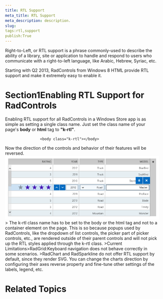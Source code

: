 ```yaml
---
title: RTL Support
meta_title: RTL Support
meta_description: description.
slug: 
tags:rtl,support
publish:True
---
```



Right-to-Left, or RTL support is a phrase commonly-used to describe the ability of a library, site or application to handle and respond to users who communicate
				with a right-to-left language, like Arabic, Hebrew, Syriac, etc.
			

Starting with Q2 2013, RadControls from Windows 8 HTML provide RTL support and make it extremely easy to enable it.

# Section1Enabling RTL Support for RadControls

Enabling RTL support for all RadControls in a Windows Store app is as simple as setting a single class name. Just set the class name of your page's
					__body__ or __html__ tag to __"k-rtl"__.
				

	
					<body class="k-rtl"></body>
				



Now the direction of the controls and behavior of their features will be reversed.![common-rtl-support](../Media/common-rtl-support.png)>
						The <legacyBold xmlns="http://ddue.schemas.microsoft.com/authoring/2003/5">k-rtl</legacyBold> class name has to be set to the <legacyBold xmlns="http://ddue.schemas.microsoft.com/authoring/2003/5">body</legacyBold> or the <legacyBold xmlns="http://ddue.schemas.microsoft.com/authoring/2003/5">html</legacyBold> tag and
						not to a container element on the page. This is so because popups used by RadControls, like the dropdown of list controls, the picker part of picker
						controls, etc., are rendered outside of their parent controls and will not pick up the RTL styles applied through the <legacyBold xmlns="http://ddue.schemas.microsoft.com/authoring/2003/5">k-rtl</legacyBold>
						class.
					><legacyBold xmlns="http://ddue.schemas.microsoft.com/authoring/2003/5">Current Limitations</legacyBold>><legacyBold xmlns="http://ddue.schemas.microsoft.com/authoring/2003/5">RadGrid</legacyBold>:Keyboard navigation does not behave correctly in some scenarios.
					><legacyBold xmlns="http://ddue.schemas.microsoft.com/authoring/2003/5">RadChart</legacyBold> and <legacyBold xmlns="http://ddue.schemas.microsoft.com/authoring/2003/5">RadSparkline</legacyBold> do not offer RTL support by default, since they render SVG. You can change
						the charts direction by configuring their axes <legacyBold xmlns="http://ddue.schemas.microsoft.com/authoring/2003/5">reverse</legacyBold> property and fine-tune other settings of the labels, legend, etc.
					

# Related Topics
